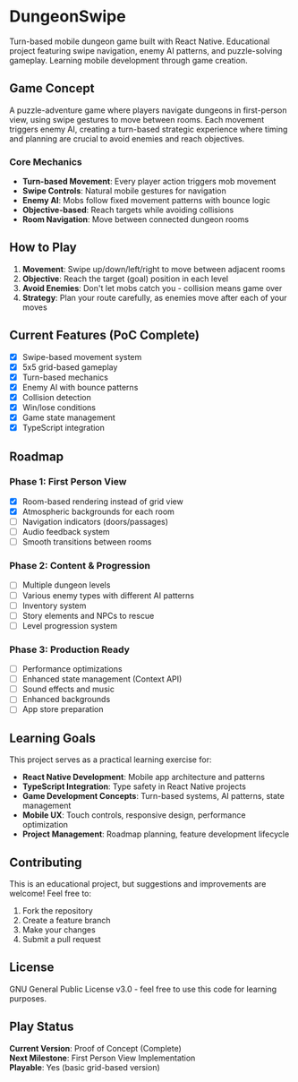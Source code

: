 # DungeonSwipe

Turn-based mobile dungeon game built with React Native. Educational project featuring swipe navigation, enemy AI patterns, and puzzle-solving gameplay. Learning mobile development through game creation.

## Game Concept

A puzzle-adventure game where players navigate dungeons in first-person view, using swipe gestures to move between rooms. Each movement triggers enemy AI, creating a turn-based strategic experience where timing and planning are crucial to avoid enemies and reach objectives.

### Core Mechanics

- **Turn-based Movement**: Every player action triggers mob movement
- **Swipe Controls**: Natural mobile gestures for navigation
- **Enemy AI**: Mobs follow fixed movement patterns with bounce logic
- **Objective-based**: Reach targets while avoiding collisions
- **Room Navigation**: Move between connected dungeon rooms

## How to Play

1. **Movement**: Swipe up/down/left/right to move between adjacent rooms
2. **Objective**: Reach the target (goal) position in each level
3. **Avoid Enemies**: Don't let mobs catch you - collision means game over
4. **Strategy**: Plan your route carefully, as enemies move after each of your moves

## Current Features (PoC Complete)

- [x] Swipe-based movement system
- [x] 5x5 grid-based gameplay
- [x] Turn-based mechanics
- [x] Enemy AI with bounce patterns
- [x] Collision detection
- [x] Win/lose conditions
- [x] Game state management
- [x] TypeScript integration

## Roadmap

### Phase 1: First Person View

- [x] Room-based rendering instead of grid view
- [x] Atmospheric backgrounds for each room
- [ ] Navigation indicators (doors/passages)
- [ ] Audio feedback system
- [ ] Smooth transitions between rooms

### Phase 2: Content & Progression

- [ ] Multiple dungeon levels
- [ ] Various enemy types with different AI patterns
- [ ] Inventory system
- [ ] Story elements and NPCs to rescue
- [ ] Level progression system

### Phase 3: Production Ready

- [ ] Performance optimizations
- [ ] Enhanced state management (Context API)
- [ ] Sound effects and music
- [ ] Enhanced backgrounds
- [ ] App store preparation

## Learning Goals

This project serves as a practical learning exercise for:

- **React Native Development**: Mobile app architecture and patterns
- **TypeScript Integration**: Type safety in React Native projects
- **Game Development Concepts**: Turn-based systems, AI patterns, state management
- **Mobile UX**: Touch controls, responsive design, performance optimization
- **Project Management**: Roadmap planning, feature development lifecycle

## Contributing

This is an educational project, but suggestions and improvements are welcome! Feel free to:

1. Fork the repository
2. Create a feature branch
3. Make your changes
4. Submit a pull request

## License

GNU General Public License v3.0 - feel free to use this code for learning purposes.

## Play Status

**Current Version**: Proof of Concept (Complete)  
**Next Milestone**: First Person View Implementation  
**Playable**: Yes (basic grid-based version)
